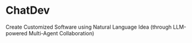 # ChatDev
 Create Customized Software using Natural Language Idea (through LLM-powered Multi-Agent Collaboration) 
